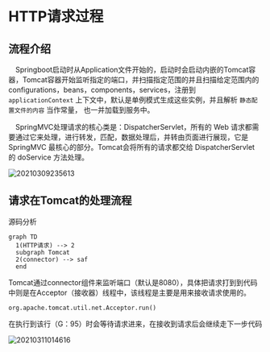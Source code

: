# HTTP请求过程



## 流程介绍

&emsp;Springboot启动时从Application文件开始的，启动时会启动内嵌的Tomcat容器，Tomcat容器开始监听指定的端口，并扫描指定范围的并且扫描给定范围内的configurations，beans，components，services，注册到 `applicationContext` 上下文中，默认是单例模式生成这些实例，并且解析 `静态配置文件的内容` 当作常量， 也一并加载到服务中。

&emsp;SpringMVC处理请求的核心类是：DispatcherServlet，所有的 Web 请求都需要通过它来处理，进行转发，匹配，数据处理后，并转由页面进行展现，它是 SpringMVC 最核心的部分。Tomcat会将所有的请求都交给 DispatcherServlet 的 doService 方法处理。


![20210309235613](https://cdn.jsdelivr.net/gh/leiyu1997/Blogs@master/Resources/pictures/20210309235613.png)


## 请求在Tomcat的处理流程

源码分析
```mermaid
graph TD
  1(HTTP请求) --> 2
  subgraph Tomcat
  2(connector) --> saf
  end
```

Tomcat通过connector组件来监听端口（默认是8080），具体把请求打到到代码中则是在Acceptor（接收器）线程中，该线程是主要是用来接收请求使用的。

`org.apache.tomcat.util.net.Acceptor.run()`

在执行到该行（G：95）时会等待请求进来，在接收到请求后会继续走下一步代码

![20210311014616](https://cdn.jsdelivr.net/gh/leiyu1997/Blogs@master/Resources/pictures/20210311014616.png)
